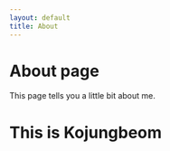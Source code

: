 ```yaml
---
layout: default
title: About
---
```

# About page

This page tells you a little bit about me.

# This is Kojungbeom

